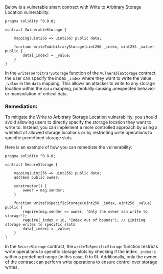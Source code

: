 Below is a vulnerable smart contract with Write to Arbitrary Storage Location vulnerability:

```solidity
pragma solidity ^0.8.0;

contract VulnerableStorage {

    mapping(uint256 => uint256) public data;

    function writeToArbitraryStorage(uint256 _index, uint256 _value) public {
        data[_index] = _value;
    }
}
```

In the `writeToArbitraryStorage` function of the `VulnerableStorage` contract, the user can specify the index `_index` where they want to write the value `_value` in the `data` mapping. This allows an attacker to write to any storage location within the `data` mapping, potentially causing unexpected behavior or manipulation of critical data.

### Remediation:

To mitigate the Write to Arbitrary Storage Location vulnerability, you should avoid allowing users to directly specify the storage location they want to write to. Instead, you can implement a more controlled approach by using a whitelist of allowed storage locations or by restricting write operations to specific predefined storage slots.

Here is an example of how you can remediate the vulnerability:

```solidity
pragma solidity ^0.8.0;

contract SecureStorage {

    mapping(uint256 => uint256) public data;
    address public owner;

    constructor() {
        owner = msg.sender;
    }

    function writeToSpecificStorage(uint256 _index, uint256 _value) public {
        require(msg.sender == owner, "Only the owner can write to storage");
        require(_index < 10, "Index out of bounds"); // Limiting storage writes to specific slots
        data[_index] = _value;
    }
}
```

In the `SecureStorage` contract, the `writeToSpecificStorage` function restricts write operations to specific storage slots by checking if the index `_index` is within a predefined range (in this case, 0 to 9). Additionally, only the owner of the contract can perform write operations to ensure control over storage writes.